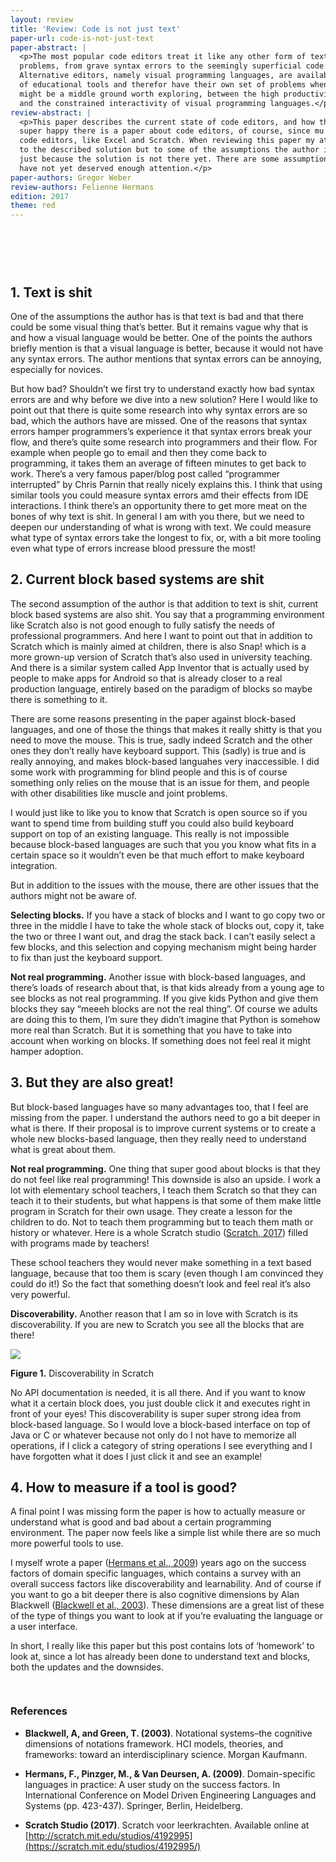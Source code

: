 ```yaml
---
layout: review
title: 'Review: Code is not just text'
paper-url: code-is-not-just-text
paper-abstract: |
  <p>The most popular code editors treat it like any other form of text. This leads to all kinds of 
  problems, from grave syntax errors to the seemingly superficial code style inconsistencies. 
  Alternative editors, namely visual programming languages, are available, but mostly in the form 
  of educational tools and therefor have their own set of problems when used productively. But there 
  might be a middle ground worth exploring, between the high productivity of traditional editors 
  and the constrained interactivity of visual programming languages.</p>
review-abstract: |
  <p>This paper describes the current state of code editors, and how they could improve. I am 
  super happy there is a paper about code editors, of course, since mu interest is in unconventional 
  code editors, like Excel and Scratch. When reviewing this paper my attention is mostly drawn not 
  to the described solution but to some of the assumptions the author is making. And that is not 
  just because the solution is not there yet. There are some assumptions made in the paper that 
  have not yet deserved enough attention.</p>
paper-authors: Gregor Weber
review-authors: Felienne Hermans
edition: 2017
theme: red
---
```


<div class="row"><div class="col-md-9" markdown="1" style="padding-top:60px">

## 1. Text is shit

One of the assumptions the author has is that text is bad and that there could be some visual thing that’s better. But it remains vague why that is and how a visual language would be better. One of the points the authors briefly mention is that a visual language is better, because it would not have any syntax errors. The author mentions that syntax errors can be annoying, especially for novices.

But how bad? Shouldn’t we first try to understand exactly how bad syntax errors are and why before we dive into a new solution? Here I would like to point out that there is quite some research into why syntax errors are so bad, which the authors have are missed. One of the reasons that syntax errors hamper programmers’s experience it that syntax errors break your flow, and there’s quite some research into programmers and their flow. For example when people go to email and then they come back to programming, it takes them an average of fifteen minutes to get back to work. There’s a very famous paper/blog post called “programmer interrupted” by Chris Parnin that really nicely explains this. I think that using similar tools you could measure syntax errors amd their effects from IDE interactions. I think there’s an opportunity there to get more meat on the bones of why text is shit. In general I am with you there, but we need to deepen our understanding of what is wrong with text. We could measure what type of syntax errors take the longest to fix, or, with a bit more tooling even what type of errors increase blood pressure the most!

## 2. Current block based systems are shit

The second assumption of the author is that addition to text is shit, current block based systems are also shit. You say that a programming environment like Scratch also is not good enough to fully satisfy the needs of professional programmers. And here I want to point out that in addition to Scratch which is mainly aimed at children, there is also Snap! which is a more grown-up version of Scratch that’s also used in university teaching. And there is a similar system called App Inventor that is actually used by people to make apps for Android so that is already closer to a real production language, entirely based on the paradigm of blocks so maybe there is something to it.

There are some reasons presenting in the paper against block-based languages, and one of those the things that makes it really shitty is that you need to move the mouse. This is true, sadly indeed Scratch and the other ones they don’t really have keyboard support. This (sadly) is true and is really annoying, and makes block-based languahes very inaccessible. I did some work with programming for blind people and this is of course something only relies on the mouse that is an issue for them, and people with other disabilities like muscle and joint problems.

I would just like to like you to know that Scratch is open source so if you want to spend time from building stuff you could also build keyboard support on top of an existing language. This really is not impossible because block-based languages are such that you you know what fits in a certain space so it wouldn’t even be that much effort to make keyboard integration.

But in addition to the issues with the mouse, there are other issues that the authors might not be aware of.

**Selecting blocks.** If you have a stack of blocks and I want to go copy two or three in the middle I have to take the whole stack of blocks out, copy it, take the two or three I want out, and drag the stack back. I can’t easily select a few blocks, and this selection and copying mechanism might being harder to fix than just the keyboard support.

**Not real programming.** Another issue with block-based languages, and there’s loads of research about that, is that kids already from a young age to see blocks as not real programming. If you give kids Python and give them blocks they say “meeeh blocks are not the real thing”. Of course we adults are doing this to them, I’m sure they didn’t imagine that Python is somehow more real than Scratch. But it is something that you have to take into account when working on blocks. If something does not feel real it might hamper adoption.

## 3. But they are also great!

But block-based languages have so many advantages too, that I feel are missing from the paper. I understand the authors need to go a bit deeper in what is there. If their proposal is to improve current systems or to create a whole new blocks-based language, then they really need to understand what is great about them.

**Not real programming.** One thing that super good about blocks is that they do not feel like real programming! This downside is also an upside. I work a lot with elementary school teachers, I teach them Scratch so that they can teach it to their students, but what happens is that some of them make little program in Scratch for their own usage. They create a lesson for the children to do. Not to teach them programming but to teach them math or history or whatever. Here is a whole Scratch studio ([Scratch, 2017](#refs)) filled with programs made by teachers!

These school teachers they would never make something in a text based language, because that too them is scary (even though I am convinced they could do it!) So the fact that something doesn’t look and feel real it’s also very powerful.

**Discoverability.** Another reason that I am so in love with Scratch is its discoverability. If you are new to Scratch you see all the blocks that are there!

</div>
<div class="col-sm-12 col-md-12 figure" markdown="1">

<a href="/salon/2017/papers/code-is-not-just-text/studio.png"><img src="/salon/2017/papers/code-is-not-just-text/studio.png" class="img-responsive" /></a>

**Figure 1.** Discoverability in Scratch 

</div></div>
<div class="row"><div class="col-lg-9" markdown="1">

No API documentation is needed, it is all there. And if you want to know what it a certain block does, you just double click it and executes right in front of your eyes! This discoverability is super super strong idea from block-based language. So I would love a block-based interface on top of Java or C or whatever because not only do I not have to memorize all operations, if I click a category of string operations I see everything and I have forgotten what it does I just click it and see an example!

## 4. How to measure if a tool is good?

A final point I was missing form the paper is how to actually measure or understand what is good and bad about a certain programming environment. The paper now feels like a simple list while there are so much more powerful tools to use.

I myself wrote a paper ([Hermans et al., 2009](#refs)) years ago on the success factors of domain specific languages, which contains a survey with an overall success factors like discoverability and learnability. And of course if you want to go a bit deeper there is also cognitive dimensions by Alan Blackwell ([Blackwell et al., 2003](#refs)). These dimensions are a great list of these of the type of things you want to look at if you’re evaluating the language or a user interface.

In short, I really like this paper but this post contains lots of ‘homework’ to look at, since a lot has already been done to understand text and blocks, both the updates and the downsides.
 
</div></div>
<div class="row"><div class="col-sm-12" style="padding-top:15px"><h3>References<a name="refs"></a></h3></div></div>
<div class="row references"><div class="col-md-6 col-lg-5" markdown="1">

 - **Blackwell, A, and Green, T. (2003)**. Notational systems–the cognitive dimensions of notations 
   framework. HCI models, theories, and frameworks: toward an interdisciplinary science. Morgan Kaufmann.

 - **Hermans, F., Pinzger, M., & Van Deursen, A. (2009)**. Domain-specific languages in practice: 
   A user study on the success factors. In International Conference on Model Driven Engineering 
   Languages and Systems (pp. 423-437). Springer, Berlin, Heidelberg.

 - **Scratch Studio (2017)**. Scratch voor leerkrachten. Available online at [http://scratch.mit.edu/studios/4192995](https://scratch.mit.edu/studios/4192995/)

</div></div>
